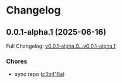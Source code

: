 # Changelog

## 0.0.1-alpha.1 (2025-06-16)

Full Changelog: [v0.0.1-alpha.0...v0.0.1-alpha.1](https://github.com/Boomchainlab/boomchainlab-framework/compare/v0.0.1-alpha.0...v0.0.1-alpha.1)

### Chores

* sync repo ([c3b418a](https://github.com/Boomchainlab/boomchainlab-framework/commit/c3b418aaab4bc50f51568014981bfb4d7c7a8623))
